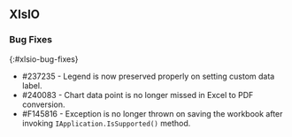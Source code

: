 ## XlsIO

### Bug Fixes
{:#xlsio-bug-fixes}

* \#237235 - Legend is now preserved properly on setting custom data label.
* \#240083 - Chart data point is no longer missed in Excel to PDF conversion.
* \#F145816 - Exception is no longer thrown on saving the workbook after invoking `IApplication.IsSupported()` method.